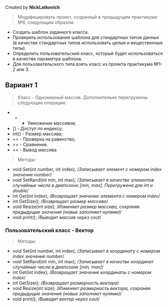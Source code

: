 Created by **NickLatkovich**

>Модифицировать проект, созданный в предыдущем практикуме №6, следующим образом.
* Создать шаблон заданного класса.
* Проверить использование шаблона для стандартных типов данных (в качестве стандартных типов использовать целые и вещественные типы).
* Определить пользовательский класс, который будет использоваться в качестве параметра шаблона.
* Для пользовательского типа взять класс из проекта практикума №1-2 или 3.

## Вариант 1

> Класс - Одномерный массив.
Дополнительно перегружены следующие операции:
- * - Умножение массивов;
- [] - Доступ по индексу;
- int() - Размер массива;
- == - Проверка на равенство;
- <= - Сравнение.
- << - Вывод массива

> Методы:
  * void Set(int number, int index); /*Записывает элемент с номером index значение number*/
  * void SetRand(int min, int max); /*Записывает в качестве элементов случайные числа в диапозоне [min, max]. Перегружена для int и double*/
  * int Get(int index); /*Возвращает значение элемента с номером index*/
  * int GetSize(); /*Возвращает размер массива*/
  * void Resize(int size); /*Изменяет размер массива, сохраняя предыдущие значения (новые заполняет нулями)*/
  * void print(); /*Выводит массив через cout*/

### Пользовательский класс - Вектор

> Методы:
* void Set(int number, int index); /*Записывает в координату с номером index значение number*/
* void SetRand(int min, int max); /*Записывает в качестве координат случайные числа в диапозоне [min, max]*/
* int Get(int index); /*Возвращает значение координаты с номером index*/
* int GetSize(); /*Возвращает размерность вектора*/
* void Resize(int size); /*Изменяет размерность вектора, сохраняя предыдущие значения (новые заполняет нулями)*/
* void print(); /*Выводит вектор через cout*/
